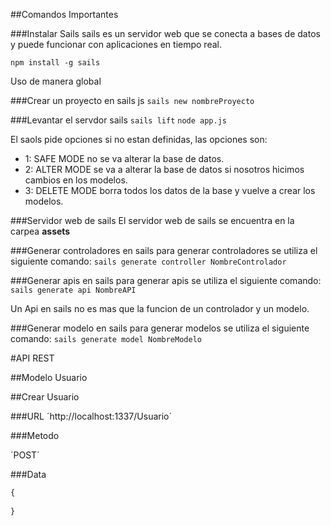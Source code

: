 ##Comandos Importantes

###Instalar Sails
sails es un servidor web que se conecta a bases de datos y puede funcionar con aplicaciones en tiempo real.

```npm install -g sails```

Uso de manera global

###Crear un proyecto en sails js
```sails new nombreProyecto```

###Levantar el servdor sails
```sails lift```
```node app.js```

El saols pide opciones si no estan definidas, las opciones son:
- 1: SAFE MODE no se va alterar la base de datos.
- 2: ALTER MODE se va a alterar la base de datos si nosotros hicimos cambios en los modelos.
- 3: DELETE MODE borra todos los datos de la base y vuelve a crear los modelos.


###Servidor web de sails
El servidor web de sails se encuentra en la carpea **assets**

###Generar controladores en sails
para generar controladores se utiliza el siguiente comando:
```sails generate controller NombreControlador```

###Generar apis en sails
para generar apis se utiliza el siguiente comando:
```sails generate api NombreAPI```

Un Api en sails no es mas que la funcion de un controlador y un modelo.

###Generar modelo en sails
para generar modelos se utiliza el siguiente comando:
```sails generate model NombreModelo```

#API REST

##Modelo Usuario

##Crear Usuario

###URL
´http://localhost:1337/Usuario´

###Metodo

´POST´

###Data

```javascript
{
    
}
```
